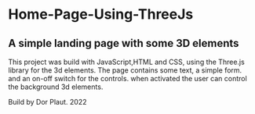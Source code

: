 # Home-Page-Using-ThreeJs
## A simple landing page with some 3D elements
This project was build with JavaScript,HTML and CSS, using the Three.js library for the 3d elements.
The page contains some text, a simple form. and an on-off switch for the controls. when activated the user can control the background 3d elements.

Build by Dor Plaut. 2022 
